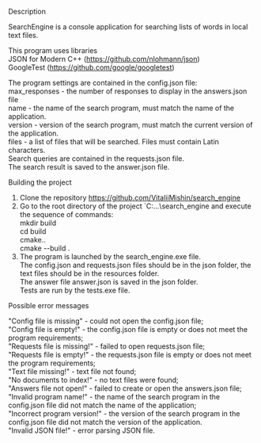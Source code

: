 Description

SearchEngine is a console application for searching lists of words in local text files.

This program uses libraries  
JSON for Modern C++ (https://github.com/nlohmann/json)   
GoogleTest (https://github.com/google/googletest)   

The program settings are contained in the config.json file:  
max_responses - the number of responses to display in the answers.json file  
name - the name of the search program, must match the name of the application.  
version - version of the search program, must match the current version of the application.  
files - a list of files that will be searched. Files must contain Latin characters.  
Search queries are contained in the requests.json file.  
The search result is saved to the answer.json file.  

Building the project

1. Clone the repository https://github.com/VitaliiMishin/search_engine
2. Go to the root directory of the project `C:\...\search_engine and execute the sequence of commands:   
   mkdir build  
   cd build  
   cmake..  
   cmake --build .
3. The program is launched by the search_engine.exe file.   
   The config.json and requests.json files should be in the json folder, the text files should be in the resources folder.  
   The answer file answer.json is saved in the json folder.   
   Tests are run by the tests.exe file.

Possible error messages

"Config file is missing" - could not open the config.json file;  
"Config file is empty!" - the config.json file is empty or does not meet the program requirements;  
"Requests file is missing!" - failed to open requests.json file;  
"Requests file is empty!" - the requests.json file is empty or does not meet the program requirements;  
"Text file missing!" - text file not found;  
"No documents to index!" - no text files were found;  
"Answers file not open!" - failed to create or open the answers.json file;  
"Invalid program name!" - the name of the search program in the config.json file did not match the name of the application;  
"Incorrect program version!" - the version of the search program in the config.json file did not match the version of the application.  
"Invalid JSON file!" - error parsing JSON file.